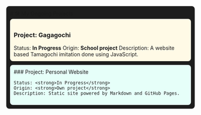 <div style="background-color: #1d1d1d; padding: 10px; border-radius: 8px;">
  # 🛠️ My Ongoing Projects
  
  <div style="background-color: #fffae6; padding: 10px; border-radius: 8px;">
    <h3>Project: Gagagochi</h3>
    Status: <strong>In Progress</strong>
    Origin: <strong>School project</strong>
    Description: A website based Tamagochi imitation done using JavaScript.
  </div>
  
  <div style="background-color: #e6fff9; padding: 10px; border-radius: 8px; margin-top: 10px;">
    ### Project: Personal Website
    
    Status: <strong>In Progress</strong>
    Origin: <strong>Own project</strong>
    Description: Static site powered by Markdown and GitHub Pages.
  </div>
</div>
